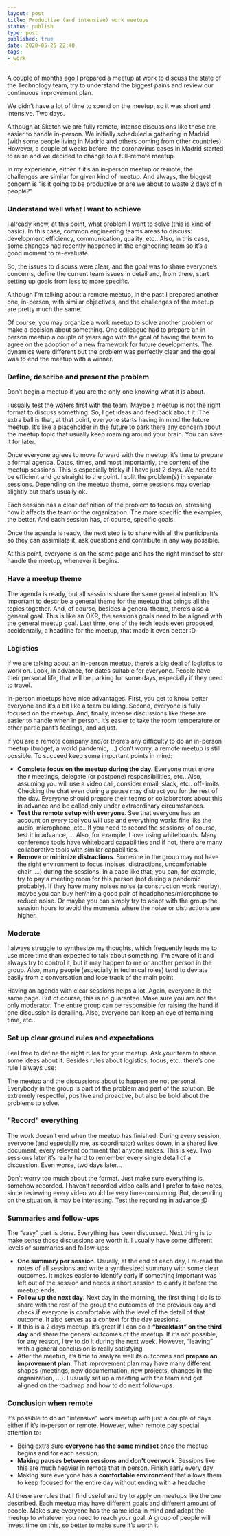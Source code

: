 ```yaml
--- 
layout: post
title: Productive (and intensive) work meetups
status: publish
type: post
published: true
date: 2020-05-25 22:40
tags: 
- work
---
```


A couple of months ago I prepared a meetup at work to discuss the state of the Technology team, try to understand the biggest pains and review our continuous improvement plan.

We didn’t have a lot of time to spend on the meetup, so it was short and intensive. Two days.

Although at Sketch we are fully remote, intense discussions like these are easier to handle in-person. We initially scheduled a gathering in Madrid (with some people living in Madrid and others coming from other countries). 
However, a couple of weeks before, the coronavirus cases in Madrid started to raise and we decided to change to a full-remote meetup.

In my experience, either if it’s an in-person meetup or remote, the challenges are similar for given kind of meetup. And always, the biggest concern is “is it going to be productive or are we about to waste 2 days of n people?”


### Understand well what I want to achieve

I already know, at this point, what problem I want to solve (this is kind of basic). In this case, common engineering teams areas to discuss: development efficiency, communication, quality, etc.. Also, in this case, some changes had recently happened in the engineering team so it’s a good moment to re-evaluate.

So, the issues to discuss were clear, and the goal was to share everyone’s concerns, define the current team issues in detail and, from there, start setting up goals from less to more specific.

Although I’m talking about a remote meetup, in the past I prepared another one, in-person, with similar objectives, and the challenges of the meetup are pretty much the same.

Of course, you may organize a work meetup to solve another problem or make a decision about something. One colleague had to prepare an in-person meetup a couple of years ago with the goal of having the team to agree on the adoption of a new framework for future developments. The dynamics were different but the problem was perfectly clear and the goal was to end the meetup with a winner.

### Define, describe and present the problem

Don’t begin a meetup if you are the only one knowing what it is about.

I usually test the waters first with the team. Maybe a meetup is not the right format to discuss something. So, I get ideas and feedback about it. The extra ball is that, at that point, everyone starts having in mind the future meetup. It’s like a placeholder in the future to park there any concern about the meetup topic that usually keep roaming around your brain. You can save it for later.

Once everyone agrees to move forward with the meetup, it’s time to prepare a formal agenda. Dates, times, and most importantly, the content of the meetup sessions. This is especially tricky if I have just 2 days. We need to be efficient and go straight to the point. I split the problem(s) in separate sessions. Depending on the meetup theme, some sessions may overlap slightly but that’s usually ok.

Each session has a clear definition of the problem to focus on, stressing how it affects the team or the organization. The more specific the examples, the better. And each session has, of course, specific goals.

Once the agenda is ready, the next step is to share with all the participants so they can assimilate it, ask questions and contribute in any way possible.

At this point, everyone is on the same page and has the right mindset to star handle the meetup, whenever it begins.

### Have a meetup theme

The agenda is ready, but all sessions share the same general intention. It’s important to describe a general theme for the meetup that brings all the topics together. And, of course, besides a general theme, there’s also a general goal. This is like an OKR, the sessions goals need to be aligned with the general meetup goal. Last time, one of the tech leads even proposed, accidentally, a headline for the meetup, that made it even better :D

### Logistics

If we are talking about an in-person meetup, there’s a big deal of logistics to work on. Look, in advance, for dates suitable for everyone. People have their personal life, that will be parking for some days, especially if they need to travel.

In-person meetups have nice advantages. First, you get to know better everyone and it’s a bit like a team building. Second, everyone is fully focused on the meetup. And, finally, intense discussions like these are easier to handle when in person. It’s easier to take the room temperature or other participant’s feelings, and adjust.

If you are a remote company and/or there’s any difficulty to do an in-person meetup (budget, a world pandemic, …) don’t worry, a remote meetup is still possible. To succeed keep some important points in mind:
* **Complete focus on the meetup during the day**. Everyone must move their meetings, delegate (or postpone) responsibilities, etc.. Also, assuming you will use a video call, consider email, slack, etc.. off-limits. Checking the chat even during a pause may distract you for the rest of the day. Everyone should prepare their teams or collaborators about this in advance and be called only under extraordinary circumstances.
* **Test the remote setup with everyone**. See that everyone has an account on every tool you will use and everything works fine like the audio, microphone, etc.. If you need to record the sessions, of course, test it in advance, … Also, for example, I love using whiteboards. Many conference tools have whiteboard capabilities and if not, there are many collaborative tools with similar capabilities.
* **Remove or minimize distractions**. Someone in the group may not have the right environment to focus (noises, distractions, uncomfortable chair, …) during the sessions. In a case like that, you can, for example, try to pay a meeting room for this person (not during a pandemic probably). If they have many noises noise (a construction work nearby), maybe you can buy her/him a good pair of headphones/microphone to reduce noise. Or maybe you can simply try to adapt with the group the session hours to avoid the moments where the noise or distractions are higher.

### Moderate

I always struggle to synthesize my thoughts, which frequently leads me to use more time than expected to talk about something. I’m aware of it and always try to control it, but it may happen to me or another person in the group. Also, many people (especially in technical roles) tend to deviate easily from a conversation and lose track of the main point.

Having an agenda with clear sessions helps a lot. Again, everyone is the same page. But of course, this is no guarantee. Make sure you are not the only moderator. The entire group can be responsible for raising the hand if one discussion is derailing. Also, everyone can keep an eye of remaining time, etc..


### Set up clear ground rules and expectations

Feel free to define the right rules for your meetup. Ask your team to share some ideas about it. Besides rules about logistics, focus, etc.. there’s one rule I always use:

The meetup and the discussions about to happen are not personal. Everybody in the group is part of the problem and part of the solution. Be extremely respectful, positive and proactive, but also be bold about the problems to solve.

### "Record" everything

The work doesn’t end when the meetup has finished. During every session, everyone (and especially me, as coordinator) writes down, in a shared live document, every relevant comment that anyone makes. This is key. Two sessions later it’s really hard to remember every single detail of a discussion. Even worse, two days later...

Don’t worry too much about the format. Just make sure everything is, somehow recorded. I haven’t recorded video calls and I prefer to take notes, since reviewing every video would be very time-consuming. But, depending on the situation, it may be interesting. Test the recording in advance ;D


### Summaries and follow-ups

The “easy” part is done. Everything has been discussed. Next thing is to make sense those discussions are worth it. I usually have some different levels of summaries and follow-ups:
* **One summary per session**. Usually, at the end of each day, I re-read the notes of all sessions and write a synthesized summary with some clear outcomes. It makes easier to identify early if something important was left out of the session and needs a short session to clarify it before the meetup ends.
* **Follow up the next day**. Next day in the morning, the first thing I do is to share with the rest of the group the outcomes of the previous day and check if everyone is comfortable with the level of the detail of that outcome. It also serves as a context for the day sessions.
* If this is a 2 days meetup, it’s great if I can do a **“breakfast” on the third day** and share the general outcomes of the meetup. If it’s not possible, for any reason, I try to do it during the next week. However, “leaving” with a general conclusion is really satisfying
* After the meetup, it’s time to analyze well its outcomes and **prepare an improvement plan**. That improvement plan may have many different shapes (meetings, new documentation, new projects, changes in the organization, …). I usually set up a meeting with the team and get aligned on the roadmap and how to do next follow-ups.


### Conclusion when remote

It’s possible to do an "intensive" work meetup with just a couple of days either if it’s in-person or remote. However, when remote pay special attention to:
* Being extra sure **everyone has the same mindset** once the meetup begins and for each session.
* **Making pauses between sessions and don’t overwork**. Sessions like this are much heavier in remote that in person. Finish early every day
* Making sure everyone has a **comfortable environment** that allows them to keep focused for the entire day without ending with a headache

All these are rules that I find useful and try to apply on meetups like the one described. Each meetup may have different goals and different amount of people. Make sure everyone has the same idea in mind and adapt the meetup to whatever you need to reach your goal. A group of people will invest time on this, so better to make sure it’s worth it.